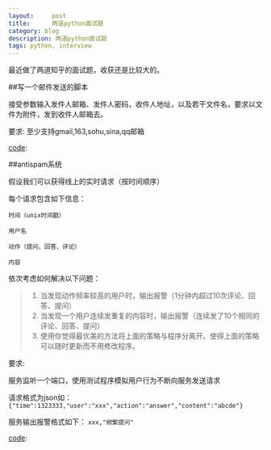 ```yaml
---
layout:     post
title:      两道python面试题
category: blog
description: 两道python面试题
tags: python, interview
---
```


最近做了两道知乎的面试题，收获还是比较大的。

##写一个邮件发送的脚本

接受参数输入发件人邮箱、发件人密码，收件人地址，以及若干文件名，要求以文件为附件，发到收件人邮箱去。

要求: 至少支持gmail,163,sohu,sina,qq邮箱

[code](https://gist.github.com/2780008):

<script src="https://gist.github.com/2780008.js">
</script>


##antispam系统

假设我们可以获得线上的实时请求（按时间顺序）

每个请求包含如下信息：

    时间（unix时间戳）

    用户名

    动作（提问、回答、评论）

    内容

依次考虑如何解决以下问题：

>1. 当发现动作频率较高的用户时，输出报警（1分钟内超过10次评论、回答、提问）
>2. 当发现一个用户连续发重复的内容时，输出报警（连续发了10个相同的评论、回答、提问）
>3. 使用你觉得最优美的方法将上面的策略与程序分离开。使得上面的策略可以随时更新而不用修改程序。

要求:

服务监听一个端口，使用测试程序模拟用户行为不断向服务发送请求

请求格式为json如：
`{"time":1323333,"user":"xxx","action":"answer","content":"abcde"}`

服务输出报警格式如下：
`xxx,"频繁提问"`

[code](https://gist.github.com/2791877):
<script src="https://gist.github.com/2791877.js">
</script>
